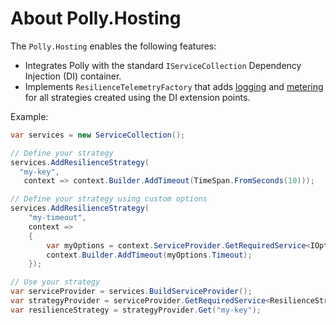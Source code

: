 # About Polly.Hosting

The `Polly.Hosting` enables the following features:


- Integrates Polly with the standard `IServiceCollection` Dependency Injection (DI) container.
- Implements `ResilienceTelemetryFactory` that adds [logging](https://learn.microsoft.com/dotnet/core/extensions/logging?tabs=command-line) and [metering](https://learn.microsoft.com/dotnet/core/diagnostics/metrics) for all strategies created using the DI extension points.

Example:

``` csharp
var services = new ServiceCollection();

// Define your strategy
services.AddResilienceStrategy(
  "my-key", 
   context => context.Builder.AddTimeout(TimeSpan.FromSeconds(10)));

// Define your strategy using custom options
services.AddResilienceStrategy(
    "my-timeout",
    context =>
    {
        var myOptions = context.ServiceProvider.GetRequiredService<IOptions<MyTimeoutOptions>>().Value;
        context.Builder.AddTimeout(myOptions.Timeout);
    });

// Use your strategy
var serviceProvider = services.BuildServiceProvider();
var strategyProvider = serviceProvider.GetRequiredService<ResilienceStrategyProvider<string>>();
var resilienceStrategy = strategyProvider.Get("my-key");
```


